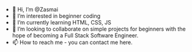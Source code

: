 - 👋 Hi, I’m @Zasmai
- 👀 I’m interested in beginner coding
- 🌱 I’m currently learning HTML, CSS, JS
- 💞️ I’m looking to collaborate on simple projects for beginners with the hope of becoming a Full Stack Software Engineer.
- 📫 How to reach me - you can contact me here.

<!---
Zasmai/Zasmai is a ✨ special ✨ repository because its `README.md` (this file) appears on your GitHub profile.
You can click the Preview link to take a look at your changes.
--->
